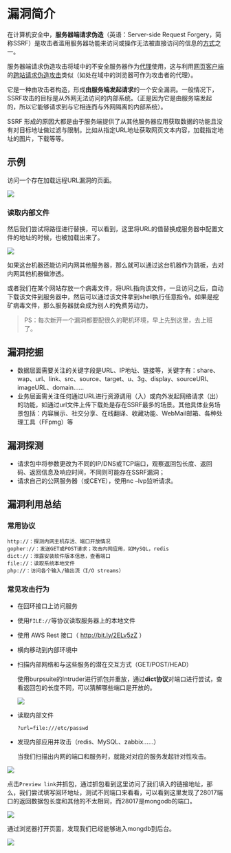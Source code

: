 # 漏洞简介

在计算机安全中，**服务器端请求伪造**（英语：Server-side Request Forgery，简称SSRF）是攻击者滥用服务器功能来访问或操作无法被直接访问的信息的[方式](https://zh.wikipedia.org/wiki/漏洞利用)之一。

服务器端请求伪造攻击将域中的不安全服务器作为[代理](https://zh.wikipedia.org/wiki/代理服务器)使用，这与利用[网页客户端](https://zh.wikipedia.org/wiki/网页浏览器)的[跨站请求伪造攻击](https://zh.wikipedia.org/wiki/跨站请求伪造)类似（如处在域中的浏览器可作为攻击者的代理）。

它是一种由攻击者构造，形成**由服务端发起请求**的一个安全漏洞。一般情况下，SSRF攻击的目标是从外网无法访问的内部系统。（正是因为它是由服务端发起的，所以它能够请求到与它相连而与外网隔离的内部系统）。

SSRF 形成的原因大都是由于服务端提供了从其他服务器应用获取数据的功能且没有对目标地址做过滤与限制。比如从指定URL地址获取网页文本内容，加载指定地址的图片，下载等等。



## 示例

访问一个存在加载远程URL漏洞的页面。

![](https://borinboy.oss-cn-shanghai.aliyuncs.com/huan20210824084456.png)



### 读取内部文件

然后我们尝试将路径进行替换，可以看到，这里将URL的值替换成服务器中配置文件的地址的时候，也被加载出来了。

![](https://borinboy.oss-cn-shanghai.aliyuncs.com/huan20210824083958.png)

如果这台机器还能访问内网其他服务器，那么就可以通过这台机器作为跳板，去对内网其他机器做渗透。

或者我们在某个网站存放一个病毒文件，将URL指向该文件，一旦访问之后，自动下载该文件到服务器中，然后可以通过该文件拿到shell执行任意指令。如果是挖矿病毒文件，那么服务器就会成为别人的免费劳动力。

> PS：每次新开一个漏洞都要配很久的靶机环境，早上先到这里，去上班了。



## 漏洞挖掘

- 数据层面需要关注的关键字段是URL、IP地址、链接等，关键字有：share、wap、url、link、src、source、target、u、3g、display、sourceURl、imageURL、domain……
- 业务层面需关注任何通过URL进行资源调用（入）或向外发起网络请求（出）的功能，如通过url文件上传下载处是存在SSRF最多的场景。其他具体业务场景包括：内容展示、社交分享、在线翻译、收藏功能、WebMail邮箱、各种处理工具（FFpmg）等



## 漏洞探测

- 请求包中将参数更改为不同的IP/DNS或TCP端口，观察返回包长度、返回码、返回信息及响应时间，不同则可能存在SSRF漏洞；
- 请求自己的公网服务器（或CEYE），使用nc –lvp监听请求。



## 漏洞利用总结

### 常用协议

```
http://：探测内网主机存活、端口开放情况
gopher://：发送GET或POST请求；攻击内网应用，如MySQL，redis
dict://：泄露安装软件版本信息，查看端口
file://：读取系统本地文件
php://：访问各个输入/输出流（I/O streams）
```

### 常见攻击行为

* 在回环接口上访问服务

* 使用`FILE://`等协议读取服务器上的本地文件

* 使用 AWS Rest 接口（ http://bit.ly/2ELv5zZ ）

* 横向移动到内部环境中

* 扫描内部网络和与这些服务的潜在交互方式（GET/POST/HEAD）

  使用burpsuite的Intruder进行抓包并重放，通过**dict协议**对端口进行尝试，查看返回包的长度不同，可以猜解哪些端口是开放的。

  ![](https://borinboy.oss-cn-shanghai.aliyuncs.com/huan20210824220915.png)

* 读取内部文件

  ```
  ?url=file:///etc/passwd
  ```

* 发现内部应用并攻击（redis、MySQL、zabbix......）

  当我们扫描出内网的端口和服务时，就能对对应的服务发起针对性攻击。

![](https://borinboy.oss-cn-shanghai.aliyuncs.com/xntz/20210830180524.png)

点击`Preview link`并抓包，通过抓包看到这里访问了我们填入的链接地址，那么，我们尝试填写回环地址，测试不同端口来看看，可以看到这里发现了28017端口的返回数据包长度和其他的不太相同，而28017是mongodb的端口。

![](https://borinboy.oss-cn-shanghai.aliyuncs.com/xntz/20210830181310.png)

通过浏览器打开页面，发现我们已经能够进入mongdb到后台。

![](https://borinboy.oss-cn-shanghai.aliyuncs.com/xntz/20210830181954.png)

